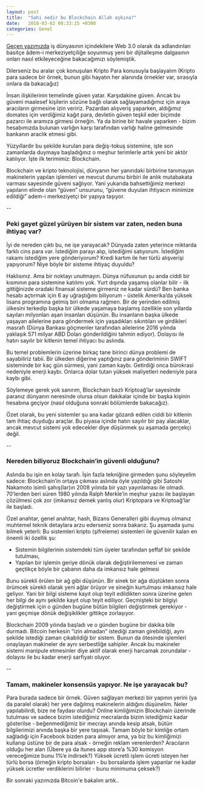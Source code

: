 ```yaml
---
layout: post
title:  "Sahi nedir bu Blockchain Allah aşkına?"
date:   2018-03-02 08:33:15 +0300
categories: Genel
---
```


[Geçen yazımızda](http://ademimerkezi.com/genel/2018/03/01/Geceleri-uykunuzu-ne-kaciriyor.html) iş dünyasının içindekilere Web 3.0 olarak da adlandırılan basitçe âdem-i merkeziyetçiliğe soyunmuş yeni bir dijitalleşme dalgasının onları nasıl etkileyeceğine bakacağımızı söylemiştik. 

Dilerseniz bu aralar çok konuşulan Kripto Para konusuyla başlayalım (Kripto para sadece bir örnek, bunun gibi hayatın her alanında örnekler var, sırasıyla onlara da bakacağız)

İnsan ilişkilerinin temelinde güven yatar. Karşıdakine güven. Ancak bu güveni maalesef kişilerin sözüne bağlı olarak sağlayamadığımız için araya aracıların girmesine izin veririz. Pazardan alışveriş yaparken, aldığımız domates için verdiğimiz kağıt para, devletin güven teşkil eder biçimde pazarcı ile aramıza girmesi örneğin. Ya da birine bir havale yaparken - bizim hesabımızda bulunan varlığın karşı tarafından varlığı haline gelmesinde bankanın araclık etmesi gibi. 

Yüzyıllardır bu şekilde kurulan para değiş-tokuş sistemine, işte son zamanlarda duymaya başladığınız o meşhur terimlerle artık yeni bir aktör katılıyor. İşte ilk terimimiz: Blockchain. 

Blockchain ve kripto teknolojisi, dünyanın her yanındaki birbirine tanımayan makinelerin yapılan işlemleri ve mevcut durumu birbiri ile anlık mutabakata varması sayesinde güveni sağlıyor. 
Yani yukarıda bahsettiğimiz merkezi yapıların elinde olan “güven” unsurunu, “güvene duyulan ihtiyacın minimize edildiği” adem-i merkeziyetçi bir yapıya taşıyor.

--

### Peki gayet güzel yürüyen bir sistem var zaten, neden buna ihtiyaç var?

İyi de nereden çıktı bu, ne işe yarayacak? Dünyada zaten yeterince miktarda farklı cins para var. İstediğim parayı alıp, istediğimi satıyorum. İstediğim rakamı istediğim yere gönderiyorum? Kredi kartım ile her türlü alışverişi yapıyorum? Niye böyle bir sisteme ihtiyaç duyuldu?

Haklısınız. Ama bir noktayı unutmayın. Dünya nüfusunun şu anda ciddi bir kısmının para sistemine katılımı yok. Yurt dışında yaşamış olanlar bilir - ilk gittiğinizde oradaki finansal sisteme girmeniz ne kadar sürdü? Ben banka hesabı açtırmak için 6 ay uğraştığımı biliyorum - üstelik Amerika’da yüksek lisans programına gelmiş biri olmama rağmen. Bir de yerinden edilmiş ülkesini terkedip başka bir ülkede yaşamaya başlamış özellikle son yıllarda sayıları milyonları aşan insanları düşünün. Bu insanların başka ülkede yaşayan ailelerine para göndermek için yaşadıkları sıkıntıları ve girdikleri masrafı (Dünya Bankası göçmenler tarafından ailelerine 2016 yılında yaklaşık 571 milyar ABD Doları gönderildiğini tahmin ediyor). Dolayısı ile hatırı sayılır bir kitlenin temel ihtiyacı bu aslında. 

Bu temel problemlerin üzerine birkaç tane birinci dünya problemi de sayabiliriz tabii. Bir ülkeden diğerine yaptığınız para gönderiminin SWIFT sisteminde bir kaç gün sürmesi, yani zaman kaybı. Getirdiği onca bürokrasi nedeniyle enerji kaybı. Onlarca dolar tutan yüksek maliyetleri nedeniyle para kaybı gibi. 

Söylemeye gerek yok sanırım, Blockchain bazlı Kriptoağ’lar sayesinde paranız dünyanın neresinde olursa olsun dakikalar içinde bir başka kişinin hesabına geçiyor (nasıl olduğuna sonraki bölümlerde bakacağız). 

Özet olarak, bu yeni sistemler şu ana kadar gözardı edilen ciddi bir kitlenin tam ihtiaç duyduğu araçlar. Bu piyasa içinde hatırı sayılır bir pay alacaklar, ancak mevcut sistemi yok edecekler diye düşünmek şu aşamada gerçekçi değil. 

--


### Nereden biliyoruz Blockchain’in güvenli olduğunu?

Aslında bu işin en kolay tarafı. İşin fazla tekniğine girmeden şunu söyleyelim sadece: Blockchain’in ortaya çıkması aslında öyle yazıldığı gibi Satoshi Nakamoto isimli şahış(lar)ın 2008 yılında bir yazı yayınlaması ile olmadı. 70’lerden beri süren 1980 yılında Ralph Merkle’in meşhur yazısı ile başlayan çözülmesi çok zor (imkansız demek yanlış olur) Kriptopara ve Kriptoağ’lar ile başladı. 

Özel anahtar, genel anahtar, hash, Bizans Generalleri gibi duymuş olmanız muhtemel teknik detaylara arzu ederseniz sonra bakarız. Şu aşamada şunu bilmek yeterli: Bu sistemleri kripto (şifreleme) sistemleri ile güvenilir kalan en önemli iki özellik şu: 
* Sistemin bilgilerinin sistemdeki tüm üyeler tarafından şeffaf bir şekilde tutulması, 
* Yapılan bir işlemin geriye dönük olarak değiştirilememesi ve zaman geçtikçe böyle bir çabanın daha da imkansız hale gelmesi

Bunu sürekli örülen bir ağ gibi düşünün. Bir sinek bir ağa düştükten sonra örümcek sürekli olarak yeni ağlar örüyor ve sineğin kurtulması imkansız hale geliyor. Yani bir bilgi sisteme kayıt olup teyit edildikten sonra üzerine gelen her bilgi de aynı şekilde kayıt olup teyit ediliyor. Geçmişteki bir bilgiyi değiştirmek için o günden bugüne bütün bilgileri değiştirmek gerekiyor - yani geçmişe dönük değişiklikler gittikçe zorlaşıyor. 

Blockchain 2009 yılında başladı ve o günden bugüne bir dakika bile durmadı. Bitcoin herkesin “izin almadan” istediği zaman girebildiği, aynı şekilde istediği zaman çıkabildiği bir sistem. Bunun da ötesinde işlemleri onaylayan makineler de aynı serbestliğe sahipler. Ancak bu makineler sistemi manipule etmesinler diye aktif olarak enerji harcamak zorundalar - dolayısı ile bu kadar enerji sarfiyatı oluyor. 

--


### Tamam, makineler konsensüs yapıyor. Ne işe yarayacak bu? 

Para burada sadece bir örnek. Güven sağlayan merkezi bir yapının yerini (ya da paralel olarak) her yere dağılmış makinelerin aldığını düşünelim. Neler yapılabilirdi, bize ne faydası olurdu? 
Online kimliğimizin Blockchain üzerinde tutulması ve sadece bizim istediğimiz mecralarda bizim istediğimiz kadar gösterilse - beğenmediğimiz bir mecrayı anında kesip atsak, bütün bilgilerimizi anında başka bir yere taşısak. Tamam böyle bir kimliğe ortam sağladığı için Facebook bizden para almıyor ama, ya biz bu kimliğimizi kullanıp üstüne bir de para alsak - örneğin reklam verenlerden?
Aracıların olduğu her alan (Übere ya da  itunes app store’a %30 komisyon vereceğimize bunu 1%’e indirsek?)
Yüksek ücretli işlem ücreti isteyen her türlü borsa (örneğin kripto borsaları - bu borsalarda işlem yapanlar ne kadar yüksek ücretler verdiklerini bilirler - bunu minimuma çeksek?)

Bir sonraki yazımızda Bitcoin'e bakalım artık.. 
